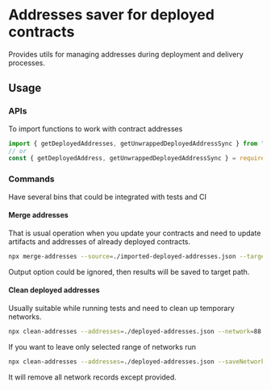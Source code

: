 # Addresses saver for deployed contracts

Provides utils for managing addresses during deployment and delivery processes.

## Usage

### APIs

To import functions to work with contract addresses

```javascript
import { getDeployedAddresses, getUnwrappedDeployedAddressSync } from "@truffle-types/address-saver";
// or
const { getDeployedAddress, getUnwrappedDeployedAddressSync } = require("@truffle-types/address-saver");
```

### Commands

Have several bins that could be integrated with tests and CI

#### Merge addresses

That is usual operation when you update your contracts and need to update artifacts and addresses of already deployed contracts.

```bash
npx merge-addresses --source=./imported-deployed-addresses.json --target=./deployed-addresses.json --output=./deployed-addresses-new.json
```

Output option could be ignored, then results will be saved to target path.

#### Clean deployed addresses

Usually suitable while running tests and need to clean up temporary networks.

```bash
npx clean-addresses --addresses=./deployed-addresses.json --network=88
```

If you want to leave only selected range of networks run

```bash
npx clean-addresses --addresses=./deployed-addresses.json --saveNetworks=1 4 42 88
```

It will remove all network records except provided.
